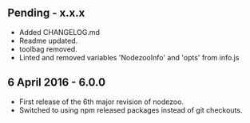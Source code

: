 Pending - x.x.x
---
* Added CHANGELOG.md
* Readme updated.
* toolbag removed.
* Linted and removed variables 'NodezooInfo' and 'opts' from info.js

6 April 2016 - 6.0.0
---
* First release of the 6th major revision of nodezoo.
* Switched to using npm released packages instead of git checkouts.
